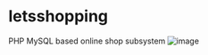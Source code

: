 # letsshopping
PHP MySQL based online shop subsystem ![image](https://user-images.githubusercontent.com/40032222/225200756-25897b99-a3f1-418a-a40b-828dccaa8628.png)
